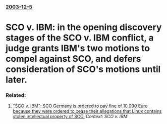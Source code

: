 ### [2003-12-5](/news/2003/12/5/index.md)

# SCO v. IBM: in the opening discovery stages of the SCO v. IBM conflict, a judge grants IBM's two motions to compel against SCO, and defers consideration of SCO's motions until later.




### Related:

1. [ "SCO v. IBM": SCO Germany is ordered to pay fine of 10,000 Euro because they were ordered to cease their allegations that Linux contains stolen intellectual property of SCO.](/news/2003/09/2/sco-v-ibm-sco-germany-is-ordered-to-pay-fine-of-10-000-euro-because-they-were-ordered-to-cease-their-allegations-that-linux-contains-st.md) _Context: SCO v. IBM_
